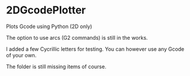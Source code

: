 # 2DGcodePlotter
Plots Gcode using Python (2D only)

The option to use arcs (G2 commands) is still in the works.

I added a few Cycrillic letters for testing. You can however use any Gcode of your own.

The folder is still missing items of course.
